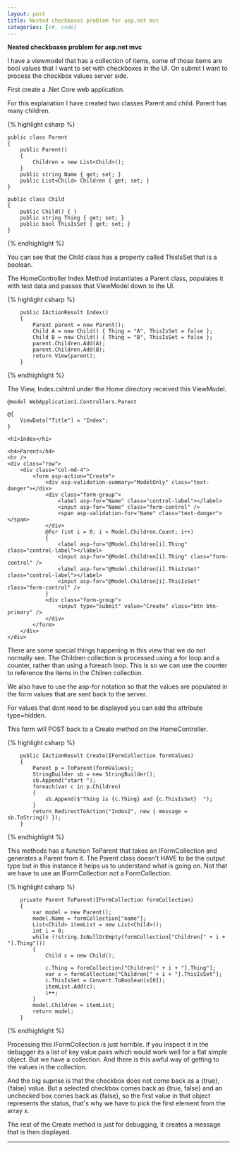 ```yaml
---
layout: post
title: Nested checkboxes problem for asp.net mvc
categories: [c#, code]
---
```

**Nested checkboxes problem for asp.net mvc**

I have a viewmodel that has a collection of items, some of those items are bool values that I want to set with checkboxes in the UI. On submit I want to process the checkbox values server side.

First create a .Net Core web application.

For this explanation I have created two classes Parent and child. Parent has many children.

{% highlight csharp %}

    public class Parent
    {
        public Parent()
        {
            Children = new List<Child>();
        }
        public string Name { get; set; }
        public List<Child> Children { get; set; }
    }

    public class Child
    {
        public Child() { }
        public string Thing { get; set; }
        public bool ThisIsSet { get; set; }
    }
{% endhighlight %}

You can see that the Child class has a property called ThisIsSet that is a boolean.

The HomeController Index Method instantiates a Parent class, populates it with test data and passes that ViewModel down to the UI.

{% highlight csharp %}

        public IActionResult Index()
        {
            Parent parent = new Parent();
            Child A = new Child() { Thing = "A", ThisIsSet = false };
            Child B = new Child() { Thing = "B", ThisIsSet = false };
            parent.Children.Add(A);
            parent.Children.Add(B);
            return View(parent);
        }
{% endhighlight %}

The View, Index.cshtml under the Home directory received this ViewModel.

```
@model WebApplication1.Controllers.Parent

@{
    ViewData["Title"] = "Index";
}

<h1>Index</h1>

<h4>Parent</h4>
<hr />
<div class="row">
    <div class="col-md-4">
        <form asp-action="Create">
            <div asp-validation-summary="ModelOnly" class="text-danger"></div>
            <div class="form-group">
                <label asp-for="Name" class="control-label"></label>
                <input asp-for="Name" class="form-control" />
                <span asp-validation-for="Name" class="text-danger"></span>
            </div>
            @for (int i = 0; i < Model.Children.Count; i++)
            {
                <label asp-for="@Model.Children[i].Thing" class="control-label"></label>
                <input asp-for="@Model.Children[i].Thing" class="form-control" />
                <label asp-for="@Model.Children[i].ThisIsSet" class="control-label"></label>
                <input asp-for="@Model.Children[i].ThisIsSet" class="form-control" />
            }
            <div class="form-group">
                <input type="submit" value="Create" class="btn btn-primary" />
            </div>
        </form>
    </div>
</div>
```
There are some special things happening in this view that we do not normally see. The Children collection is processed using a for loop and a counter, rather than using a foreach loop. This is so we can use the counter to reference the items in the Chilren collection.

We also have to use the asp-for notation so that the values are populated in the form values that are sent back to the server.

For values that dont need to be displayed you can add the attribute type=hidden.

This form will POST back to a Create method on the HomeController.

{% highlight csharp %}

        public IActionResult Create(IFormCollection formValues)
        {
            Parent p = ToParent(formValues);
            StringBuilder sb = new StringBuilder();
            sb.Append("start ");
            foreach(var c in p.Children)
            {
                sb.Append($"Thing is {c.Thing} and {c.ThisIsSet}  ");
            }
            return RedirectToAction("Index2", new { message = sb.ToString() });
        }
{% endhighlight %}

This methods has a function ToParent that takes an IFormCollection and generates a Parent from it. The Parent class doesn't HAVE to be the output type but in this instance it helps us to understand what is going on. Not that we have to use an IFormCollection not a FormCollection.

{% highlight csharp %}

        private Parent ToParent(IFormCollection formCollection)
        {
            var model = new Parent();
            model.Name = formCollection["name"];
            List<Child> itemList = new List<Child>();
            int i = 0;
            while (!string.IsNullOrEmpty(formCollection["Children[" + i + "].Thing"]))
            {
                Child c = new Child();
              
                c.Thing = formCollection["Children[" + i + "].Thing"];
                var x = formCollection["Children[" + i + "].ThisIsSet"];
                c.ThisIsSet = Convert.ToBoolean(x[0]);
                itemList.Add(c);
                i++;
            }
            model.Children = itemList;
            return model;
        }
{% endhighlight %}

Processing this IFormCollection is just horrible.
If you inspect it in the debugger its a list of key value pairs which would work well for a flat simple object. But we have a collection. And there is this awful way of getting to the values in the collection.

And the big suprise is that the checkbox does not come back as a {true}, {false} value. But a selected checkbox comes back as {true, false} and an unchecked box comes back as {false}, so the first value in that object represents the status, that's why we have to pick the first element from the array x.

The rest of the Create method is just for debugging, it creates a message that is then displayed.

___
